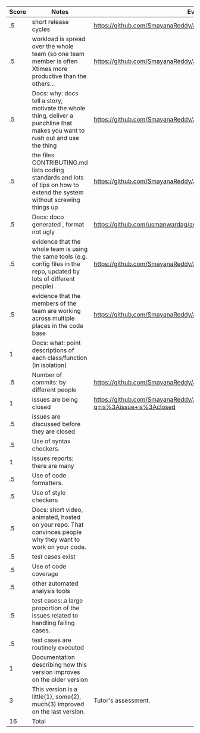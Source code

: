 |Score|Notes| Evidence|
|-|-----|---------|
|.5| short release cycles| https://github.com/SmayanaReddy/auto_anki/releases |
|.5| workload is spread over the whole team (so one team member is often Xtimes more productive than the others...|https://github.com/SmayanaReddy/auto_anki/graphs/contributors|
|.5|Docs: why: docs tell a story, motivate the whole thing, deliver a punchline that makes you want to rush out and use the thing |https://github.com/SmayanaReddy/auto_anki/blob/main/README.md|
|.5|the files CONTRIBUTING.md lists coding standards and lots of tips on how to extend the system without screwing things up  |https://github.com/SmayanaReddy/auto_anki/blob/main/CONTRIBUTING.md|
|.5|Docs: doco generated , format not ugly  |https://github.com/usmanwardag/auto_anki/tree/main/docs|
|.5|evidence that the whole team is using the same tools (e.g. config files in the repo, updated by lots of different people) |https://github.com/SmayanaReddy/auto_anki/blob/main/requirements.txt|
|.5|evidence that the members of the team are working across multiple places in the code base |https://github.com/SmayanaReddy/auto_anki/graphs/contributors|
|1|Docs: what: point descriptions of each class/function (in isolation)  | |
|.5|Number of commits: by different people  |https://github.com/SmayanaReddy/auto_anki/pulse|
|1|issues are being closed |https://github.com/SmayanaReddy/auto_anki/issues?q=is%3Aissue+is%3Aclosed|
|.5|issues are discussed before they are closed |  |
|.5|Use of syntax checkers. ||
|1|Issues reports: there are many  ||
|.5|Use of code formatters. ||
|.5|Use of style checkers ||
|.5|Docs: short video, animated, hosted on your repo. That convinces people why they want to work on your code. | |
|.5|test cases exist  ||
|.5|Use of code coverage  | |
|.5|other automated analysis tools  ||
|.5|test cases:.a large proportion of the issues related to handling failing cases. ||
|.5|test cases are routinely executed | |
|1|Documentation describing how this version improves on the older version||
|3|This version is a little(1), some(2), much(3) improved on the last version.|Tutor's assessment.| 
|16| Total|
